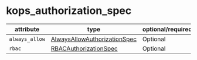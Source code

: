 # kops_authorization_spec

| attribute | type | optional/required | computed |
| --- | --- | --- | --- |
| `always_allow` | [AlwaysAllowAuthorizationSpec](./AlwaysAllowAuthorizationSpec.generated.md) | Optional |  |
| `rbac` | [RBACAuthorizationSpec](./RBACAuthorizationSpec.generated.md) | Optional |  |
